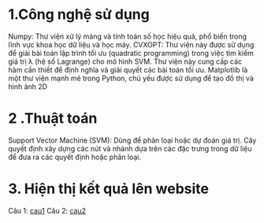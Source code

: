 # 1.Công nghệ sử dụng
Numpy: Thư viện xử lý mảng và tính toán số học hiệu quả, phổ biến trong lĩnh vực khoa học dữ liệu và học máy.
CVXOPT: Thư viện này được sử dụng để giải bài toán lập trình tối ưu (quadratic programming) trong việc tìm kiếm giá trị λ (hệ số Lagrange) cho mô hình SVM. Thư viện này cung cấp các hàm cần thiết để định nghĩa và giải quyết các bài toán tối ưu.
Matplotlib là một thư viện mạnh mẽ trong Python, chủ yếu được sử dụng để tạo đồ thị và hình ảnh 2D
# 2 .Thuật toán
Support Vector Machine (SVM): Dùng để phân loại hoặc dự đoán giá trị. Cây quyết định xây dựng các nút và nhánh dựa trên các đặc trưng trong dữ liệu để đưa ra các quyết định hoặc phân loại.
# 3. Hiện thị kết quả lên website
Câu 1:
[cau1](cau1.png)
Câu 2:
[cau2](cau2.png)
